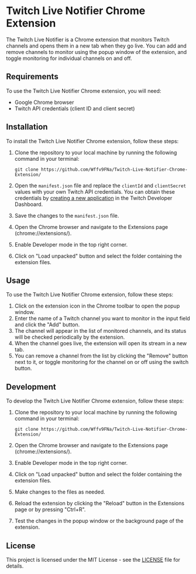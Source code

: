 # Twitch Live Notifier Chrome Extension

The Twitch Live Notifier is a Chrome extension that monitors Twitch channels and opens them in a new tab when they go live. You can add and remove channels to monitor using the popup window of the extension, and toggle monitoring for individual channels on and off.

## Requirements

To use the Twitch Live Notifier Chrome extension, you will need:

- Google Chrome browser
- Twitch API credentials (client ID and client secret)

## Installation

To install the Twitch Live Notifier Chrome extension, follow these steps:

1. Clone the repository to your local machine by running the following command in your terminal:

   ```
   git clone https://github.com/Wffv9FNa/Twitch-Live-Notifier-Chrome-Extension/
   ```

2. Open the `manifest.json` file and replace the `clientId` and `clientSecret` values with your own Twitch API credentials. You can obtain these credentials by [creating a new application](https://dev.twitch.tv/console/apps/create) in the Twitch Developer Dashboard.
3. Save the changes to the `manifest.json` file.
4. Open the Chrome browser and navigate to the Extensions page (chrome://extensions/).
5. Enable Developer mode in the top right corner.
6. Click on "Load unpacked" button and select the folder containing the extension files.

## Usage

To use the Twitch Live Notifier Chrome extension, follow these steps:

1. Click on the extension icon in the Chrome toolbar to open the popup window.
2. Enter the name of a Twitch channel you want to monitor in the input field and click the "Add" button.
3. The channel will appear in the list of monitored channels, and its status will be checked periodically by the extension.
4. When the channel goes live, the extension will open its stream in a new tab.
5. You can remove a channel from the list by clicking the "Remove" button next to it, or toggle monitoring for the channel on or off using the switch button.

## Development

To develop the Twitch Live Notifier Chrome extension, follow these steps:

1. Clone the repository to your local machine by running the following command in your terminal:

   ```
   git clone https://github.com/Wffv9FNa/Twitch-Live-Notifier-Chrome-Extension/
   ```

2. Open the Chrome browser and navigate to the Extensions page (chrome://extensions/).
3. Enable Developer mode in the top right corner.
4. Click on "Load unpacked" button and select the folder containing the extension files.
5. Make changes to the files as needed.
6. Reload the extension by clicking the "Reload" button in the Extensions page or by pressing "Ctrl+R".
7. Test the changes in the popup window or the background page of the extension.

## License

This project is licensed under the MIT License - see the [LICENSE](LICENSE) file for details.
